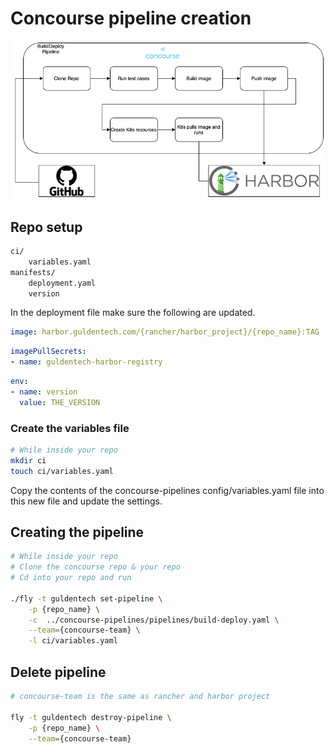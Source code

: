 # Concourse pipeline creation

![diagram](resources/build_deploy.png)

## Repo setup

```bash
ci/
	variables.yaml
manifests/
	deployment.yaml
	version
```

In the deployment file make sure the following are updated.

```yaml
image: harbor.guldentech.com/{rancher/harbor_project}/{repo_name}:TAG
```

```yaml
imagePullSecrets:
- name: guldentech-harbor-registry
```

```yaml
env:
- name: version
  value: THE_VERSION
```

### Create the variables file

```bash
# While inside your repo
mkdir ci
touch ci/variables.yaml
```

Copy the contents of the concourse-pipelines config/variables.yaml file into this new file and update the settings.


## Creating the pipeline

```bash
# While inside your repo
# Clone the concourse repo & your repo
# Cd into your repo and run

./fly -t guldentech set-pipeline \
	-p {repo_name} \
	-c  ../concourse-pipelines/pipelines/build-deploy.yaml \
	--team={concourse-team} \
	-l ci/variables.yaml
```

## Delete pipeline

```bash
# concourse-team is the same as rancher and harbor project

fly -t guldentech destroy-pipeline \
	-p {repo_name} \
	--team={concourse-team}
```
